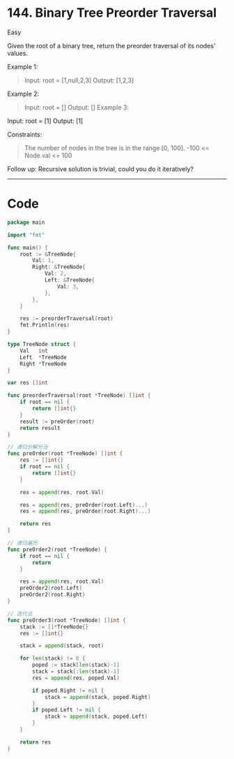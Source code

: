 # 144. Binary Tree Preorder Traversal

Easy

Given the root of a binary tree, return the preorder traversal of its nodes' values.

 

Example 1:
> Input: root = [1,null,2,3]
Output: [1,2,3]

Example 2:
> Input: root = []
Output: []
Example 3:

Input: root = [1]
Output: [1]
 

Constraints:
> The number of nodes in the tree is in the range [0, 100].
-100 <= Node.val <= 100
 

Follow up: Recursive solution is trivial, could you do it iteratively?

---

# Code
```go
package main

import "fmt"

func main() {
	root := &TreeNode{
		Val: 1,
		Right: &TreeNode{
			Val: 2,
			Left: &TreeNode{
				Val: 3,
			},
		},
	}

	res := preorderTraversal(root)
	fmt.Println(res)
}

type TreeNode struct {
	Val   int
	Left  *TreeNode
	Right *TreeNode
}

var res []int

func preorderTraversal(root *TreeNode) []int {
	if root == nil {
		return []int{}
	}
	result := preOrder(root)
	return result
}

// 递归分解分治
func preOrder(root *TreeNode) []int {
	res := []int{}
	if root == nil {
		return []int{}
	}

	res = append(res, root.Val)

	res = append(res, preOrder(root.Left)...)
	res = append(res, preOrder(root.Right)...)

	return res
}

// 递归遍历
func preOrder2(root *TreeNode) {
	if root == nil {
		return
	}

	res = append(res, root.Val)
	preOrder2(root.Left)
	preOrder2(root.Right)
}

// 迭代法
func preOrder3(root *TreeNode) []int {
	stack := []*TreeNode{}
	res := []int{}

	stack = append(stack, root)

	for len(stack) != 0 {
		poped := stack[len(stack)-1]
		stack = stack[:len(stack)-1]
		res = append(res, poped.Val)

		if poped.Right != nil {
			stack = append(stack, poped.Right)
		}
		if poped.Left != nil {
			stack = append(stack, poped.Left)
		}
	}

	return res
}
```